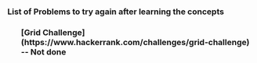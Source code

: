 <h3>List of Problems to try again after learning the concepts<h3>
  <ul> [Grid Challenge](https://www.hackerrank.com/challenges/grid-challenge) -- Not done

